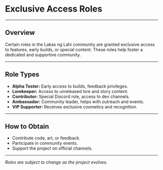 # Exclusive Access Roles

---

## Overview
Certain roles in the Lakas ng Lahi community are granted exclusive access to features, early builds, or special content. These roles help foster a dedicated and supportive community.

---

## Role Types
- **Alpha Tester:** Early access to builds, feedback privileges.
- **Lorekeeper:** Access to unreleased lore and story content.
- **Contributor:** Special Discord role, access to dev channels.
- **Ambassador:** Community leader, helps with outreach and events.
- **VIP Supporter:** Receives exclusive cosmetics and recognition.

---

## How to Obtain
- Contribute code, art, or feedback.
- Participate in community events.
- Support the project on official channels.

---

*Roles are subject to change as the project evolves.* 